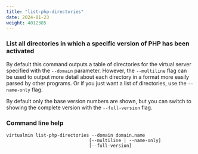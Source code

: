 ```yaml
---
title: "list-php-directories"
date: 2024-01-23
weight: 4012385
---
```


### List all directories in which a specific version of PHP has been activated

By default this command outputs a table of directories for the virtual server specified with the `--domain` parameter. However, the `--multiline` flag can be used to output more detail about each directory in a format more easily parsed by other programs. Or if you just want a list of directories, use the `--name-only` flag.

By default only the base version numbers are shown, but you can switch to showing the complete version with the `--full-version` flag.
 
### Command line help

```text
virtualmin list-php-directories --domain domain.name
                               [--multiline | --name-only]
                               [--full-version]
```
